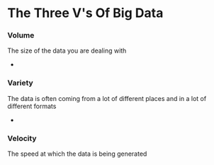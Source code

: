 # The Three V's Of Big Data

### Volume

The size of the data you are dealing with

-

### Variety

The data is often coming from a lot of different places and in a lot of different formats

-

### Velocity

The speed at which the data is being generated
